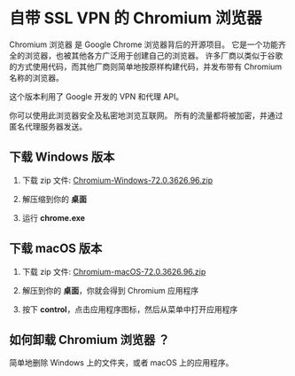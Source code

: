 # 自带 SSL VPN 的 Chromium 浏览器

Chromium 浏览器 是 Google Chrome 浏览器背后的开源项目。 它是一个功能齐全的浏览器，也被其他各方广泛用于创建自己的浏览器。 许多厂商以类似于谷歌的方式使用代码，而其他厂商则简单地按原样构建代码，并发布带有 Chromium 名称的浏览器。

这个版本利用了 Google 开发的 VPN 和代理 API。

你可以使用此浏览器安全及私密地浏览互联网。 所有的流量都将被加密，并通过匿名代理服务器发送。

## 下载 Windows 版本

1. 下载 zip 文件: [Chromium-Windows-72.0.3626.96.zip](https://github.com/jjqqkk/chromium/releases/download/72.0.3626.96/Chromium-Windows-72.0.3626.96.zip)

2. 解压缩到你的 **桌面**

3. 运行 **chrome.exe**

## 下载 macOS 版本 

1. 下载 zip 文件: [Chromium-macOS-72.0.3626.96.zip](https://github.com/jjqqkk/chromium/releases/download/72.0.3626.96/Chromium-macOS-72.0.3626.96.zip)

2. 解压到你的 **桌面**，你就会得到 Chromium 应用程序

3. 按下 **control**，点击应用程序图标，然后从菜单中打开应用程序

## 如何卸载 Chromium 浏览器 ？

简单地删除 Windows 上的文件夹，或者 macOS 上的应用程序。
